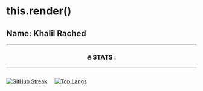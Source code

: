 # this.render()
## Name: Khalil Rached
<div align="center">

  ---
  ### :fire: STATS :
  ---
<div id="stats">
  
  [![GitHub Streak](http://github-readme-streak-stats.herokuapp.com?user=khalilrached&theme=dark&background=000000)](https://git.io/streak-stats)
  
  [![Top Langs](https://github-readme-stats.vercel.app/api/top-langs/?username=khalilrached&theme=dark)](https://github.com/anuraghazra/github-readme-stats)
</div>
<style>
  #stats{
    display:flex;
    gap:20px
  }
</style>

</div>
